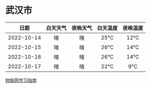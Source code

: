 # 武汉市
|日期|白天天气|夜晚天气|白天温度|夜晚温度|
|:--:|:--:|:--:|:--:|:--:|
|2022-10-14|晴|晴|25℃|12℃|
|2022-10-15|晴|晴|26℃|14℃|
|2022-10-16|晴|晴|26℃|14℃|
|2022-10-17|晴|晴|22℃|9℃|
 
[物联网学习指南](http://doc.lziqi.top/IoT)
